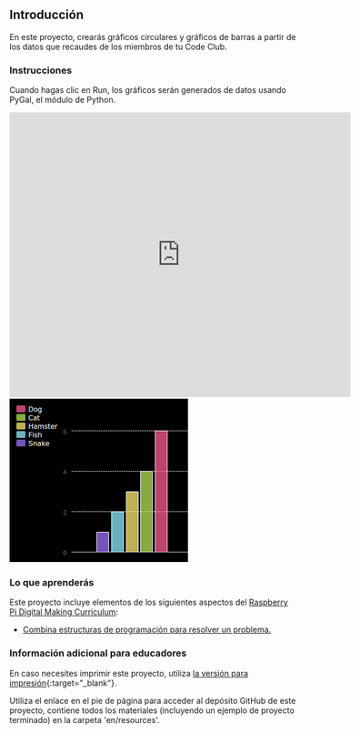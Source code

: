 ## Introducción

En este proyecto, crearás gráficos circulares y gráficos de barras a partir de los datos que recaudes de los miembros de tu Code Club.

### Instrucciones

Cuando hagas clic en Run, los gráficos serán generados de datos usando PyGal, el módulo de Python.

<div class="trinket">
  <iframe src="https://trinket.io/embed/python/70d24d92b8?outputOnly=true&start=result" width="600" height="500" frameborder="0" marginwidth="0" marginheight="0" allowfullscreen>
  </iframe>
  <img src="images/pets-finished.png">
</div>

### Lo que aprenderás

Este proyecto incluye elementos de los siguientes aspectos del [Raspberry Pi Digital Making Curriculum](http://rpf.io/curriculum):

+ [Combina estructuras de programación para resolver un problema.](https://www.raspberrypi.org/curriculum/programming/builder/)

### Información adicional para educadores

En caso necesites imprimir este proyecto, utiliza [la versión para impresión](https://projects.raspberrypi.org/en/projects/popular-pets/print){:target="_blank"}.

Utiliza el enlace en el pie de página para acceder al depósito GitHub de este proyecto, contiene todos los materiales (incluyendo un ejemplo de proyecto terminado) en la carpeta 'en/resources'.